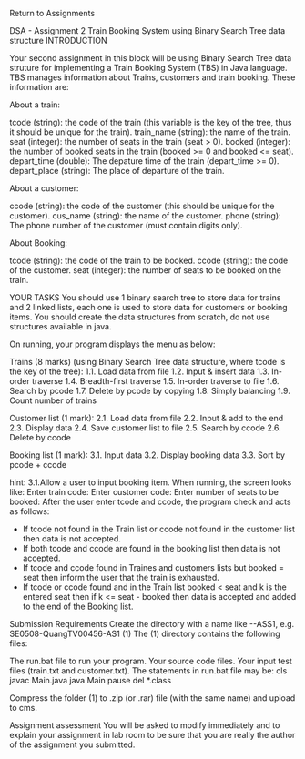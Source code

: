 Return to Assignments

DSA - Assignment 2
Train Booking System
using Binary Search Tree data structure
INTRODUCTION


Your second assignment in this block will be using Binary Search Tree data struture for implementing a Train Booking System  (TBS) in Java language. 
TBS manages information about Trains, customers and train booking. These information are:

About a train:

tcode (string): the code of the train (this variable is the key of the tree, thus it should be unique for the train).
train_name (string): the name of the train.
seat (integer): the number of  seats in the train (seat > 0).
booked (integer): the number of  booked seats in the train (booked >= 0 and booked <= seat).
depart_time (double): The depature time of the train (depart_time >= 0).
depart_place (string): The place of departure of the train.
 

About a customer:

ccode (string): the code of the customer (this should be unique for the customer).
cus_name (string): the name of the customer.
phone (string): The phone number of the customer (must contain digits only).
 

About Booking:

tcode (string): the code of the train to be booked.
ccode (string): the code of the customer.
seat (integer): the number of  seats to be booked on the train.
 

YOUR TASKS
You should use 1 binary search tree to store data for trains and 2 linked lists, each one is used to store data for customers or booking items. You should create the data structures from scratch, do not use structures available in java.

On running, your program displays the menu as below:

Trains (8 marks) (using Binary Search  Tree data structure, where tcode is the key of the tree):
1.1.      Load data from file
1.2.      Input & insert data
1.3.      In-order traverse
1.4.      Breadth-first traverse
1.5.      In-order traverse to file
1.6.      Search by pcode
1.7.      Delete by pcode by copying
1.8.      Simply balancing
1.9.      Count number of trains

Customer list (1 mark):
2.1.      Load data from file
2.2.      Input & add to the end
2.3.      Display data
2.4.      Save customer list to file
2.5.      Search by ccode
2.6.      Delete by ccode

Booking list (1 mark):
3.1.      Input data
3.2.      Display booking data
3.3.      Sort  by pcode + ccode

hint:
3.1.Allow a user to input booking item.
When running, the screen looks like:
Enter train code:
Enter customer code:
Enter number of seats to be booked:
After the user enter tcode and ccode, the program check and acts as follows:
- If tcode not found in the Train list or ccode not found in the customer list  then data is not accepted.
- If  both tcode and ccode are found in the booking list  then  data is not accepted.
- If tcode and ccode found in Traines and customers lists but booked = seat then inform the user that the train is  exhausted.
- If tcode or ccode found and in the Train list booked < seat and k is the entered seat then if  k <= seat - booked then data is accepted and  added to the end of the Booking list.
    
Submission Requirements
Create the directory with a name like <class>-<name><roll number>-ASS1, e.g.
            SE0508-QuangTV00456-AS1                        (1)
The (1) directory contains the following files:

The run.bat  file to run your program.
Your source code files.
Your input test files (train.txt and customer.txt).
The statements in run.bat file may be:
cls
javac Main.java
java Main
pause
del *.class

Compress the folder   (1)  to .zip (or .rar) file (with the same name) and upload to cms.

Assignment assessment
You will be asked to modify immediately and to explain your assignment in lab room to be sure that you are really the author  of the assignment you submitted.

 
